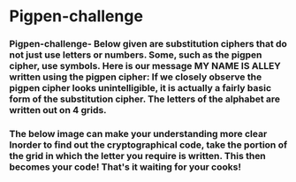 # Pigpen-challenge

### Pigpen-challenge- Below given are substitution ciphers that do not just use letters or numbers. Some, such as the pigpen cipher, use symbols. Here is our message MY NAME IS ALLEY written using the pigpen cipher:  If we closely observe the pigpen cipher looks unintelligible, it is actually a fairly basic form of the substitution cipher. The letters of the alphabet are written out on 4 grids.  

### The below image can make your understanding more clear  Inorder to find out the cryptographical  code, take the portion of the grid in which the letter you require is written. This then becomes your code! That's it waiting for your cooks!

